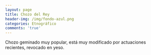 ```yaml
---
layout: page
title: Chozo del Rey
header-img: /img/fondo-azul.png
categories: Etnográfico
comments: 'true'
---
```



Chozo geminado muy popular, está muy modificado por actuaciones recientes, revocado en yeso.

<div class="photos">
</div>
